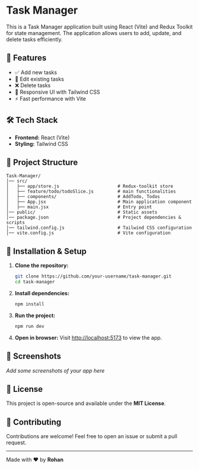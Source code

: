 # Task Manager


This is a Task Manager application built using React (Vite) and Redux Toolkit for state management. The application allows users to add, update, and delete tasks efficiently.

## 🚀 Features
- ✅ Add new tasks
- 📝 Edit existing tasks
- ❌ Delete tasks
- 🎨 Responsive UI with Tailwind CSS
- ⚡ Fast performance with Vite

## 🛠️ Tech Stack
- **Frontend:** React (Vite)
- **Styling:** Tailwind CSS

## 📂 Project Structure
```
Task-Manager/
│── src/
│   ├── app/store.js                      # Redux-toolkit store
│   ├── feature/todo/todoSlice.js         # main functionalities
│   ├── components/                       # AddTodo, Todos
│   ├── App.jsx                           # Main application component
│   ├── main.jsx                          # Entry point
│── public/                               # Static assets
│── package.json                          # Project dependencies & scripts
│── tailwind.config.js                    # Tailwind CSS configuration
│── vite.config.js                        # Vite configuration
```

## 🔧 Installation & Setup
1. **Clone the repository:**
   ```sh
   git clone https://github.com/your-username/task-manager.git
   cd task-manager
   ```

2. **Install dependencies:**
   ```sh
   npm install
   ```

3. **Run the project:**
   ```sh
   npm run dev
   ```

4. **Open in browser:**
   Visit [http://localhost:5173](http://localhost:5173) to view the app.

## 📸 Screenshots
_Add some screenshots of your app here_


## 📝 License
This project is open-source and available under the **MIT License**.

## 🤝 Contributing
Contributions are welcome! Feel free to open an issue or submit a pull request.

---
Made with ❤️ by **Rohan**
